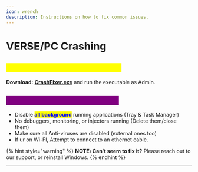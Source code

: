 ```yaml
---
icon: wrench
description: Instructions on how to fix common issues.
---
```


# VERSE/PC Crashing

## <mark style="color:yellow;background-color:yellow;">DOWNLOAD CRASHFIXER.EXE</mark>

**Download:** [**CrashFixer.exe**](https://shorturl.at/C28Hb) and run the executable as Admin.



## <mark style="color:purple;background-color:purple;">IF CRASHFIXER DIDN'T FIX IT:</mark>

* Disable <mark style="color:blue;">**all background**</mark> running applications (Tray & Task Manager)
* No debuggers, monitoring, or injectors running (Delete them/close them)
* Make sure all Anti-viruses are disabled (external ones too)
* If ur on Wi-FI, Attempt to connect to an ethernet cable.

{% hint style="warning" %}
**NOTE: Can't seem to fix it?** Please reach out to our support, or reinstall Windows.
{% endhint %}

***
